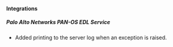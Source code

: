 
#### Integrations
##### Palo Alto Networks PAN-OS EDL Service
- Added printing to the server log when an exception is raised.
